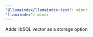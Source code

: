 ```yaml
---
"@llamaindex/llamaindex-test": minor
"llamaindex": minor
---
```


Adds libSQL vector as a storage option
